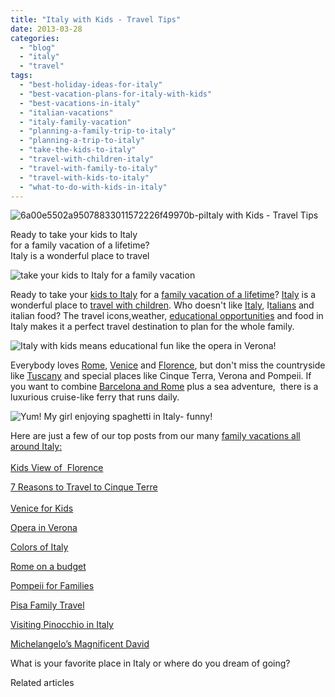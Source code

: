 ```yaml
---
title: "Italy with Kids - Travel Tips"
date: 2013-03-28
categories: 
  - "blog"
  - "italy"
  - "travel"
tags: 
  - "best-holiday-ideas-for-italy"
  - "best-vacation-plans-for-italy-with-kids"
  - "best-vacations-in-italy"
  - "italian-vacations"
  - "italy-family-vacation"
  - "planning-a-family-trip-to-italy"
  - "planning-a-trip-to-italy"
  - "take-the-kids-to-italy"
  - "travel-with-children-italy"
  - "travel-with-family-to-italy"
  - "travel-with-kids-to-italy"
  - "what-to-do-with-kids-in-italy"
---
```


![6a00e5502a95078833011572226f49970b-pi](https://pub-ac94b3f306b24c0dba4238943c97f2e1.r2.dev/6a00e5502a95078833017ee9cb8650970d.jpg)Italy with Kids - Travel Tips  
  
Ready to take your kids to Italy  
for a family vacation of a lifetime?  
Italy is a wonderful place to travel

<!--more-->  
![take your kids to Italy for a family vacation](https://pub-ac94b3f306b24c0dba4238943c97f2e1.r2.dev/6a00e5502a95078833017c3828572d970b.jpg)  
  
Ready to take your [kids to Italy](https://pub-ac94b3f306b24c0dba4238943c97f2e1.r2.dev/2012/09/the-italian-riveria-luxury-travel-tips.html#more "take your kids to Italy and Italian riviera") for a [family vacation of a lifetime](https://pub-ac94b3f306b24c0dba4238943c97f2e1.r2.dev/2010/09/8-reasons-for-a-family-world-trip-international-vacations-holidays-abroad-longterm-travel-rtw.html "family vacation of a lifetime")? [Italy](https://pub-ac94b3f306b24c0dba4238943c97f2e1.r2.dev/2010/09/family-travel-italy-verona-opera-carmen-aida-domingo-zeffirelli-family-friendly-educational-travel.html#more "Italy family travel") is a wonderful place to [travel with children](https://pub-ac94b3f306b24c0dba4238943c97f2e1.r2.dev/2010/10/family-travel-italy-portofino-family-friendly-attractions-on-italian-riviera.html#more "Italy travel with children"). Who doesn't like [Italy](https://pub-ac94b3f306b24c0dba4238943c97f2e1.r2.dev/2008/04/catching-capri.html#more "travel italy and Capri"), I[talians](https://pub-ac94b3f306b24c0dba4238943c97f2e1.r2.dev/2008/04/bavagna-cheese.html#more "Italians and cheese") and italian food? The travel icons,weather, [educational opportunities](https://pub-ac94b3f306b24c0dba4238943c97f2e1.r2.dev/2008/02/the-uffitzi.html#more "travel Italy uffitzi museum") and food in Italy makes it a perfect travel destination to plan for the whole family.  
  
![Italy with kids means educational fun like the opera in Verona!](https://pub-ac94b3f306b24c0dba4238943c97f2e1.r2.dev/6a00e5502a95078833017c382862b7970b.jpg)  
  
  
Everybody loves [Rome](https://pub-ac94b3f306b24c0dba4238943c97f2e1.r2.dev/2007/05/colosseum-forum.html#more "travel to rome with kids"), [Venice](https://pub-ac94b3f306b24c0dba4238943c97f2e1.r2.dev/2007/06/arrivederci-ven.html#more "travel to Venice tips") and [Florence](https://pub-ac94b3f306b24c0dba4238943c97f2e1.r2.dev/2008/03/more-fabulous-f.html#more "travel florence with kids"), but don't miss the countryside like [Tuscany](https://pub-ac94b3f306b24c0dba4238943c97f2e1.r2.dev/2007/05/tuscany-camping.html "Tuscany family travel camping") and special places like Cinque Terra, Verona and Pompeii. If you want to combine [Barcelona and Rome](https://pub-ac94b3f306b24c0dba4238943c97f2e1.r2.dev/2007/05/barcelona-rome.html "barcelona to rome ferry") plus a sea adventure,  there is a luxurious cruise-like ferry that runs daily.  
  
![Yum! My girl enjoying spaghetti in Italy- funny!](https://pub-ac94b3f306b24c0dba4238943c97f2e1.r2.dev/6a00e5502a95078833017ee9cb877d970d.jpg)  
  
  
Here are just a few of our top posts from our many [family vacations all around Italy:  
](https://pub-ac94b3f306b24c0dba4238943c97f2e1.r2.dev/2010/09/8-reasons-for-a-family-world-trip-international-vacations-holidays-abroad-longterm-travel-rtw.html "best family vacation - around the world!")  
[Kids View of  Florence](https://pub-ac94b3f306b24c0dba4238943c97f2e1.r2.dev/2008/03/kids-view-of-fl.html "Kid's view of Florence")  
  
[7 Reasons to Travel to Cinque Terre](https://pub-ac94b3f306b24c0dba4238943c97f2e1.r2.dev/2009/07/7-best-reasons-to-travel-cinque-terre-italy.html "travel to Cinque terre")  
[  
Venice for Kids](https://pub-ac94b3f306b24c0dba4238943c97f2e1.r2.dev/2007/05/kids-lit-itiner.html#more "Venice for kids")  
  
[Opera in Verona](https://pub-ac94b3f306b24c0dba4238943c97f2e1.r2.dev/2010/09/family-travel-italy-verona-opera-carmen-aida-domingo-zeffirelli-family-friendly-educational-travel.html "opera in Verona")  
  
[Colors of Italy](https://pub-ac94b3f306b24c0dba4238943c97f2e1.r2.dev/2009/08/colors-of-italy.html "colors of Italy")  
  
[Rome on a budget](https://pub-ac94b3f306b24c0dba4238943c97f2e1.r2.dev/2007/05/roma.html "Rome on low budget")  
  
[Pompeii for Families](https://pub-ac94b3f306b24c0dba4238943c97f2e1.r2.dev/2008/04/pompeiiburied-a.html "Rome for families")  
  
[Pisa Family Travel](https://pub-ac94b3f306b24c0dba4238943c97f2e1.r2.dev/2008/03/pisa-that-famou.html#more "Pisa family travel")  
  
[Visiting Pinocchio in Italy](https://pub-ac94b3f306b24c0dba4238943c97f2e1.r2.dev/2008/03/where-is-pinocc.html#more "visiting pinocchio in Italy")  
  
[Michelangelo’s Magnificent David](https://pub-ac94b3f306b24c0dba4238943c97f2e1.r2.dev/2008/02/david-davinci-m.html#more "Michelangelo’s magnificent David")  
  
What is your favorite place in Italy or where do you dream of going?

Related articles

